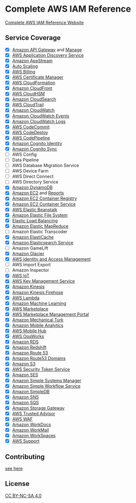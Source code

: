# Complete AWS IAM Reference

[Complete AWS IAM Reference Website](https://iam.cloudonaut.io/)

## Service Coverage

- [x] [Amazon API Gateway](services/execute-api.md) and [Manage](services/apigateway.md)
- [x] [AWS Application Discovery Service](services/discovery.md)
- [x] [Amazon AppStream](services/appstream.md)
- [x] [Auto Scaling](services/autoscaling.md)
- [x] [AWS Billing](services/aws-portal.md)
- [x] [AWS Certificate Manager](services/acm.md)
- [x] [AWS CloudFormation](services/cloudformation.md)
- [x] [Amazon CloudFront](services/cloudfront.md)
- [x] [AWS CloudHSM](services/cloudhsm.md)
- [x] [Amazon CloudSearch](services/cloudsearch.md)
- [x] [AWS CloudTrail](services/cloudtrail.md)
- [x] [Amazon CloudWatch](services/cloudwatch.md)
- [x] [Amazon CloudWatch Events](services/events.md)
- [x] [Amazon CloudWatch Logs](services/logs.md)
- [x] [AWS CodeCommit](services/codecommit.md)
- [x] [AWS CodeDeploy](services/codedeploy.md)
- [x] [AWS CodePipeline](services/codepipeline.md)
- [x] [Amazon Cognito Identity](services/cognito-identity.md)
- [x] [Amazon Cognito Sync](services/cognito-sync.md)
- [ ] AWS Config
- [ ] Data Pipeline
- [ ] AWS Database Migration Service
- [ ] AWS Device Farm
- [ ] AWS Direct Connect
- [ ] AWS Directory Service
- [x] [Amazon DynamoDB](services/dynamodb.md)
- [x] [Amazon EC2](services/ec2.md) and [Reports](services/ec2-reports)
- [x] [Amazon EC2 Container Registry](services/ecr.md)
- [x] [Amazon EC2 Container Service](/services/ecs.md)
- [x] [AWS Elastic Beanstalk](services/elasticbeanstalk.md)
- [x] [Amazon Elastic File System](services/elasticfilesystem.md)
- [x] [Elastic Load Balancing](services/elasticloadbalancing.md)
- [x] [Amazon Elastic MapReduce](services/elasticmapreduce.md)
- [ ] Amazon Elastic Transcoder
- [x] [Amazon ElastiCache](services/elasticache.md)
- [x] [Amazon Elasticsearch Service](services/es.md)
- [ ] Amazon GameLift
- [x] [Amazon Glacier](services/glacier.md)
- [x] [AWS Identity and Access Management](services/iam.md)
- [ ] AWS Import Export
- [ ] Amazon Inspector
- [x] [AWS IoT](services/iot.md)
- [x] [AWS Key Management Service](services/kms.md)
- [x] [Amazon Kinesis](services/kinesis.md)
- [x] [Amazon Kinesis Firehose](services/firehose.md)
- [x] [AWS Lambda](services/lambda.md)
- [x] [Amazon Machine Learning](services/machinelearning.md)
- [x] [AWS Marketplace](services/aws-marketplace.md)
- [x] [AWS Marketplace Management Portal](services/aws-marketplace-management.md)
- [x] [Amazon Mechanical Turk](services/mechanicalturk.md)
- [x] [Amazon Mobile Analytics](services/mobileanalytics.md)
- [x] [AWS Mobile Hub](services/mobilehub.md)
- [x] [AWS OpsWorks](services/opsworks.md)
- [x] [Amazon RDS](services/rds.md)
- [x] [Amazon Redshift](services/redshift.md)
- [x] [Amazon Route 53](services/route53.md)
- [x] [Amazon Route53 Domains](services/route53domains.md)
- [x] [Amazon S3](services/s3.md)
- [x] [AWS Security Token Service](services/sts.md)
- [x] [Amazon SES](services/ses.md)
- [x] [Amazon Simple Systems Manager](services/ssm.md)
- [x] [Amazon Simple Workflow Service](services/swf.md)
- [x] [Amazon SimpleDB](services/sdb.md)
- [x] [Amazon SNS](services/sns.md)
- [x] [Amazon SQS](services/sqs.md)
- [x] [Amazon Storage Gateway](services/storagegateway.md)
- [x] [AWS Trusted Advisor](services/trustedadvisor.md)
- [x] [AWS WAF](services/waf.md)
- [x] [Amazon WorkDocs](services/workdocs.md)
- [x] [Amazon WorkMail](services/workmail.md)
- [x] [Amazon WorkSpaces](services/workspaces.md)
- [x] [AWS Support](services/support.md)

## Contributing

[see here](CONTRIBUTING.md)

## License

[CC BY-NC-SA 4.0](LICENSE.md)
